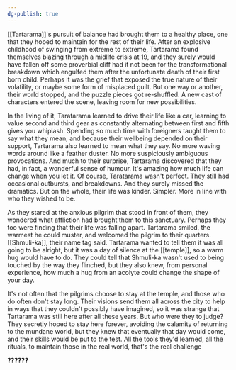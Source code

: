 ```yaml
---
dg-publish: true
---
```

[[Tartarama]]'s pursuit of balance had brought them to a healthy place, one
that they hoped to maintain for the rest of their life. After an
explosive childhood of swinging from extreme to extreme, Tartarama found
themselves blazing through a midlife crisis at 19, and they surely would
have fallen off some proverbial cliff had it not been for the
transformational breakdown which engulfed them after the unfortunate
death of their first born child. Perhaps it was the grief that exposed
the true nature of their volatility, or maybe some form of misplaced
guilt. But one way or another, their world stopped, and the puzzle
pieces got re-shuffled. A new cast of characters entered the scene,
leaving room for new possibilities.

In the living of it, Taratarama learned to drive their life like a car,
learning to value second and third gear as constantly alternating
between first and fifth gives you whiplash. Spending so much time with
foreigners taught them to say what they mean, and because their
wellbeing depended on their support, Tartarama also learned to mean what
they say. No more waving words around like a feather duster. No more
suspiciously ambiguous provocations. And much to their surprise,
Tartarama discovered that they had, in fact, a wonderful sense of
humour. It's amazing how much life can change when you let it. Of
course, Taratarama wasn't perfect. They still had occasional outbursts,
and breakdowns. And they surely missed the dramatics. But on the whole,
their life was kinder. Simpler. More in line with who they wished to be.

As they stared at the anxious pilgrim that stood in front of them, they
wondered what affliction had brought them to this sanctuary. Perhaps
they too were finding that their life was falling apart. Tartarama
smiled, the warmest he could muster, and welcomed the pilgrim to their
quarters. [[Shmuli-ka]], their name tag said. Tartarama wanted to tell them
it was all going to be alright, but it was a day of silence at the
[[temple]], so a warm hug would have to do. They could tell that Shmuli-ka
wasn't used to being touched by the way they flinched, but they also
knew, from personal experience, how much a hug from an acolyte could
change the shape of your day.

It's not often that the pilgrims choose to stay at the temple, and those
who do often don't stay long. Their visions send them all across the
city to help in ways that they couldn't possibly have imagined, so it
was strange that Tartarama was still here after all these years. But who
were they to judge? They secretly hoped to stay here forever, avoiding
the calamity of returning to the mundane world, but they knew that
eventually that day would come, and their skills would be put to the
test. All the tools they'd learned, all the rituals, to maintain those
in the real world, that's the real challenge

**??????**

